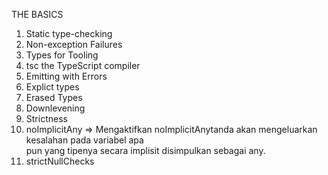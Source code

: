 THE BASICS
1. Static type-checking
2. Non-exception Failures
3. Types for Tooling
4. tsc the TypeScript compiler
5. Emitting with Errors
6. Explict types
7. Erased Types
8. Downlevening
9. Strictness
10. noImplicitAny
    =>  Mengaktifkan noImplicitAnytanda akan mengeluarkan kesalahan pada variabel apa  
        pun yang tipenya secara implisit disimpulkan sebagai any.
11. strictNullChecks

